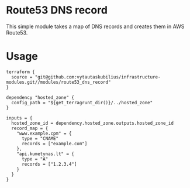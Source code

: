 # Route53 DNS record

This simple module takes a map of DNS records and creates them in AWS Route53.

# Usage

```hcl
terraform {
  source = "git@github.com:vytautaskubilius/infrastructure-modules.git//modules/route53_dns_record"
}

dependency "hosted_zone" {
  config_path = "${get_terragrunt_dir()}/../hosted_zone"
}

inputs = {
  hosted_zone_id = dependency.hosted_zone.outputs.hosted_zone_id
  record_map = {
    "www.example.cpm" = {
      type = "CNAME"
      records = ["example.com"]
    },
    "api.kumetynas.lt" = {
      type = "A"
      records = ["1.2.3.4"]
    }
  }
}
```
